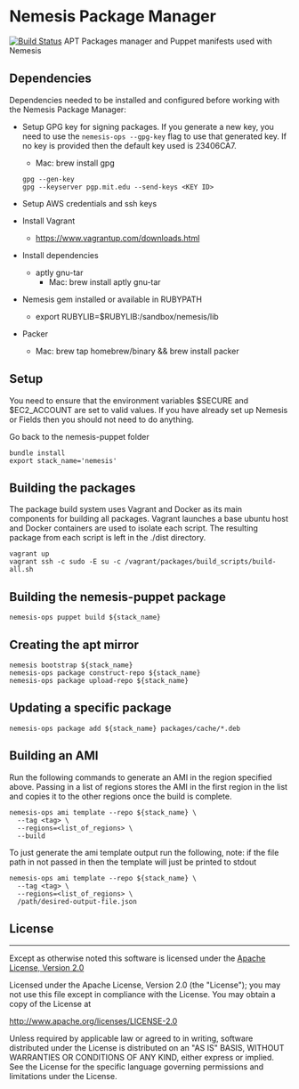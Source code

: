 # Nemesis Package Manager
[![Build Status](https://magnum.travis-ci.com/acquia/nemesis-puppet.svg?token=fuZxkY8h1TVDnxYTXZSB&branch=master)](https://magnum.travis-ci.com/acquia/nemesis-puppet)
APT Packages manager and Puppet manifests used with Nemesis


## Dependencies
Dependencies needed to be installed and configured before working with the
Nemesis Package Manager:

  * Setup GPG key for signing packages. If you generate a new key, you
    need to use the `nemesis-ops --gpg-key` flag to use that generated key.
    If no key is provided then the default key used is 23406CA7.

    * Mac: brew install gpg

    ````
    gpg --gen-key
    gpg --keyserver pgp.mit.edu --send-keys <KEY ID>
    ````

  * Setup AWS credentials and ssh keys
  * Install Vagrant
    * https://www.vagrantup.com/downloads.html
  * Install dependencies
    -  aptly gnu-tar
        * Mac: brew install aptly gnu-tar
  * Nemesis gem installed or available in RUBYPATH
    *  export RUBYLIB=$RUBYLIB:/sandbox/nemesis/lib
  * Packer
    * Mac: brew tap homebrew/binary && brew install packer

## Setup

You need to ensure that the environment variables $SECURE and $EC2_ACCOUNT are
set to valid values. If you have already set up Nemesis or Fields then you
should not need to do anything.

Go back to the nemesis-puppet folder

    bundle install
    export stack_name='nemesis'


## Building the packages
The package build system uses Vagrant and Docker as its main components for
building all packages. Vagrant launches a base ubuntu host and Docker
containers are used to isolate each script. The resulting package from each
script is left in the ./dist directory.

    vagrant up
    vagrant ssh -c sudo -E su -c /vagrant/packages/build_scripts/build-all.sh


## Building the nemesis-puppet package

    nemesis-ops puppet build ${stack_name}


## Creating the apt mirror

    nemesis bootstrap ${stack_name}
    nemesis-ops package construct-repo ${stack_name}
    nemesis-ops package upload-repo ${stack_name}


## Updating a specific package

    nemesis-ops package add ${stack_name} packages/cache/*.deb

## Building an AMI
Run the following commands to generate an AMI in the region specified above.
Passing in a list of regions stores the AMI in the first region in the list and
copies it to the other regions once the build is complete.

    nemesis-ops ami template --repo ${stack_name} \
      --tag <tag> \
      --regions=<list_of_regions> \
      --build

To just generate the ami template output run the following, note: if the file
path in not passed in then the template will just be printed to stdout

    nemesis-ops ami template --repo ${stack_name} \
      --tag <tag> \
      --regions=<list_of_regions> \
      /path/desired-output-file.json



## License
---
Except as otherwise noted this software is licensed under the [Apache License, Version 2.0](http://www.apache.org/licenses/LICENSE-2.0.html)

Licensed under the Apache License, Version 2.0 (the "License");
you may not use this file except in compliance with the License.
You may obtain a copy of the License at

  http://www.apache.org/licenses/LICENSE-2.0

Unless required by applicable law or agreed to in writing, software
distributed under the License is distributed on an "AS IS" BASIS,
WITHOUT WARRANTIES OR CONDITIONS OF ANY KIND, either express or implied.
See the License for the specific language governing permissions and
limitations under the License.
